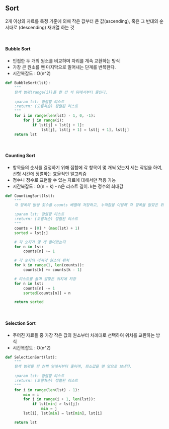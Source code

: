 ## Sort

2개 이상의 자료를 특정 기준에 의해 작은 값부터 큰 값(ascending), 혹은 그 반대의 순서대로 (descending) 재배열 하는 것

<br>

#### Bubble Sort

* 인접한 두 개의 원소를 비교하며 자리를 계속 교환하는 방식
* 가장 큰 원소를 맨 마지막으로 밀어내는 단계를 반복한다.
* 시간복잡도 : O(n^2)

```python
def BubbleSort(lst):
    """
    탐색 범위(range(i))를 한 칸 씩 뒤에서부터 줄인다.
    
    :param lst: 정렬할 리스트
    :return: (오름차순) 정렬된 리스트
    """
    for i in range(len(lst) - 1, 0, -1):
        for j in range(i):
            if lst[j] > lst[j + 1]:
                lst[j], lst[j + 1] = lst[j + 1], lst[j]
    return lst
```

<br>

#### Counting Sort

* 항목들의 순서를 결정하기 위해 집합에 각 항목이 몇 개씩 있는지 세는 작업을 하여, 선형 시간에 정렬하는 효율적인 알고리즘
* 정수나 정수로 표현할 수 있는 자료에 대해서만 적용 가능
* 시간복잡도 : O(n + k) - n은 리스트 길이. k는 정수의 최대값

```python
def CountingSort(lst):
    """
    각 항목의 발생 횟수를 counts 배열에 저장하고, 누적합을 이용해 각 항목을 알맞은 위치에 저장한다.

    :param lst: 정렬할 리스트
    :return: (오름차순) 정렬된 리스트
    """
    counts = [0] * (max(lst) + 1)
    sorted = lst[:]

    # 각 숫자가 몇 개 들어있는지
    for n in lst:
        counts[n] += 1

    # 각 숫자의 마지막 원소의 위치
    for k in range(1, len(counts)):
        counts[k] += counts[k - 1]

    # 리스트를 돌며 알맞은 위치에 저장
    for n in lst:
        counts[n] -= 1
        sorted[counts[n]] = n

    return sorted
```

<br>

#### Selection Sort

* 주어진 자료들 중 가장 작은 값의 원소부터 차례대로 선택하여 위치를 교환하는 방식
* 시간복잡도 : O(n^2)

```python
def SelectionSort(lst):
    """
    탐색 범위를 한 칸씩 앞에서부터 줄이며, 최소값을 맨 앞으로 보낸다.
    
    :param lst: 정렬할 리스트
    :return: (오름차순) 정렬된 리스트
    """
    for i in range(len(lst) - 1):
        min = i
        for j in range(i + 1, len(lst)):
            if lst[min] > lst[j]:
                min = j
        lst[i], lst[min] = lst[min], lst[i]

    return lst
```

<br>

